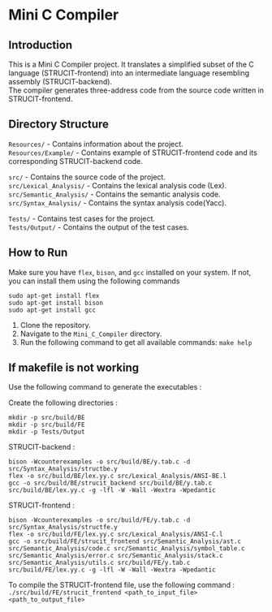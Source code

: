 # Mini C Compiler #

## Introduction ##

This is a Mini C Compiler project. It translates a simplified subset of the C language (STRUCIT-frontend) into an intermediate language resembling assembly (STRUCIT-backend).  
The compiler generates three-address code from the source code written in STRUCIT-frontend.

## Directory Structure ##

`Resources/` - Contains information about the project.  
`Resources/Example/` - Contains example of STRUCIT-frontend code and its corresponding STRUCIT-backend code.    

`src/` - Contains the source code of the project.   
`src/Lexical_Analysis/` - Contains the lexical analysis code (Lex).
`src/Semantic_Analysis/` - Contains the semantic analysis code.    
`src/Syntax_Analysis/` - Contains the syntax analysis code(Yacc).

`Tests/` - Contains test cases for the project.     
`Tests/Output/` - Contains the output of the test cases.

## How to Run ##

Make sure you have `flex`, `bison`, and `gcc` installed on your system.
If not, you can install them using the following commands        
```
sudo apt-get install flex                       
sudo apt-get install bison
sudo apt-get install gcc
```

1. Clone the repository.
2. Navigate to the `Mini_C_Compiler` directory.
3. Run the following command to get all available commands: `make help`

## If makefile is not working ##
Use the following command to generate the executables :

Create the following directories :        
```
mkdir -p src/build/BE
mkdir -p src/build/FE
mkdir -p Tests/Output
```

STRUCIT-backend :             
```
bison -Wcounterexamples -o src/build/BE/y.tab.c -d src/Syntax_Analysis/structbe.y
flex -o src/build/BE/lex.yy.c src/Lexical_Analysis/ANSI-BE.l
gcc -o src/build/BE/strucit_backend src/build/BE/y.tab.c src/build/BE/lex.yy.c -g -lfl -W -Wall -Wextra -Wpedantic
```

STRUCIT-frontend :    
```
bison -Wcounterexamples -o src/build/FE/y.tab.c -d src/Syntax_Analysis/structfe.y
flex -o src/build/FE/lex.yy.c src/Lexical_Analysis/ANSI-C.l
gcc -o src/build/FE/strucit_frontend src/Semantic_Analysis/ast.c src/Semantic_Analysis/code.c src/Semantic_Analysis/symbol_table.c src/Semantic_Analysis/error.c src/Semantic_Analysis/stack.c src/Semantic_Analysis/utils.c src/build/FE/y.tab.c src/build/FE/lex.yy.c -g -lfl -W -Wall -Wextra -Wpedantic
```

To compile the STRUCIT-frontend file, use the following command : 
`
./src/build/FE/strucit_frontend <path_to_input_file> <path_to_output_file>
`

